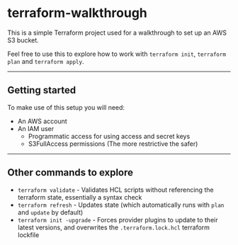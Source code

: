 terraform-walkthrough
===

This is a simple Terraform project used for a walkthrough to set up an AWS S3 bucket.

Feel free to use this to explore how to work with `terraform init`, `terraform plan` and `terraform apply`.

---

Getting started
---

To make use of this setup you will need:
- An AWS account
- An IAM user
  - Programmatic access for using access and secret keys
  - S3FullAccess permissions (The more restrictive the safer)

---

Other commands to explore
---

- `terraform validate` - Validates HCL scripts without referencing the terraform state, essentially a syntax check
- `terraform refresh` - Updates state (which automatically runs with `plan` and `update` by default)
- `terraform init -upgrade` - Forces provider plugins to update to their latest versions, and overwrites the `.terraform.lock.hcl` terraform lockfile
